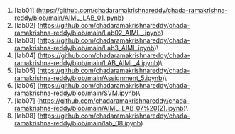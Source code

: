 1. [lab01] (https://github.com/chadaramakrishnareddy/chada-ramakrishna-reddy/blob/main/AIML_LAB_01.ipynb)
2. [lab02] (https://github.com/chadaramakrishnareddy/chada-ramakrishna-reddy/blob/main/Lab02_AIML_.ipynb)
3. [lab03] (https://github.com/chadaramakrishnareddy/chada-ramakrishna-reddy/blob/main/Lab3_AIML.ipynb)\
4. [lab04] (https://github.com/chadaramakrishnareddy/chada-ramakrishna-reddy/blob/main/LAB_AIML_4.ipynb)\
5. [lab05] (https://github.com/chadaramakrishnareddy/chada-ramakrishna-reddy/blob/main/Assignment_5.ipynb)\
6. [lab06] (https://github.com/chadaramakrishnareddy/chada-ramakrishna-reddy/blob/main/SVM.ipynb)\
7. [lab07] (https://github.com/chadaramakrishnareddy/chada-ramakrishna-reddy/blob/main/AIML_LAB_07%20(2).ipynb)\
8. [lab08] (https://github.com/chadaramakrishnareddy/chada-ramakrishna-reddy/blob/main/lab_08.ipynb)
